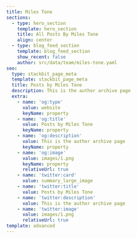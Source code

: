 ```yaml
---
title: Miles Tone
sections:
  - type: hero_section
    template: hero_section
    title: All Posts By Miles Tone
    align: center
  - type: blog_feed_section
    template: blog_feed_section
    show_recent: false
    author: src/data/team/miles-tone.yaml
seo:
  type: stackbit_page_meta
  template: stackbit_page_meta
  title: Posts by Miles Tone
  description: This is the author archive page
  extra:
    - name: 'og:type'
      value: website
      keyName: property
    - name: 'og:title'
      value: Posts by Miles Tone
      keyName: property
    - name: 'og:description'
      value: This is the author archive page
      keyName: property
    - name: 'og:image'
      value: images/1.png
      keyName: property
      relativeUrl: true
    - name: 'twitter:card'
      value: summary_large_image
    - name: 'twitter:title'
      value: Posts by Miles Tone
    - name: 'twitter:description'
      value: This is the author archive page
    - name: 'twitter:image'
      value: images/1.png
      relativeUrl: true
template: advanced
---
```

